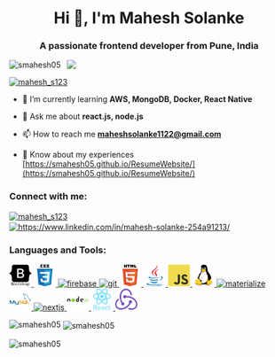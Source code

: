 <h1 align="center">Hi 👋, I'm Mahesh Solanke</h1>
<h3 align="center">A passionate frontend developer from Pune, India</h3>
<img align="right" alt"Coding" width="400" src="https://st3.depositphotos.com/3382541/13326/v/600/depositphotos_133260890-stock-illustration-programmer-sitting-on-big-laptop.jpg">

<p align="left"> <img src="https://komarev.com/ghpvc/?username=smahesh05&label=Profile%20views&color=0e75b6&style=flat" alt="smahesh05" /> </p>

<p align="left"> <a href="https://twitter.com/mahesh_s123" target="blank"><img src="https://img.shields.io/twitter/follow/mahesh_s123?logo=twitter&style=for-the-badge" alt="mahesh_s123" /></a> </p>

- 🌱 I’m currently learning **AWS, MongoDB, Docker, React Native**

- 💬 Ask me about **react.js, node.js**

- 📫 How to reach me **maheshsolanke1122@gmail.com**

- 📄 Know about my experiences [https://smahesh05.github.io/ResumeWebsite/](https://smahesh05.github.io/ResumeWebsite/)

<h3 align="left">Connect with me:</h3>
<p align="left">
<a href="https://twitter.com/mahesh_s123" target="blank"><img align="center" src="https://raw.githubusercontent.com/rahuldkjain/github-profile-readme-generator/master/src/images/icons/Social/twitter.svg" alt="mahesh_s123" height="30" width="40" /></a>
<a href="https://linkedin.com/in/https://www.linkedin.com/in/mahesh-solanke-254a91213/" target="blank"><img align="center" src="https://raw.githubusercontent.com/rahuldkjain/github-profile-readme-generator/master/src/images/icons/Social/linked-in-alt.svg" alt="https://www.linkedin.com/in/mahesh-solanke-254a91213/" height="30" width="40" /></a>
</p>

<h3 align="left">Languages and Tools:</h3>
<p align="left"> <a href="https://getbootstrap.com" target="_blank" rel="noreferrer"> <img src="https://raw.githubusercontent.com/devicons/devicon/master/icons/bootstrap/bootstrap-plain-wordmark.svg" alt="bootstrap" width="40" height="40"/> </a> <a href="https://www.w3schools.com/css/" target="_blank" rel="noreferrer"> <img src="https://raw.githubusercontent.com/devicons/devicon/master/icons/css3/css3-original-wordmark.svg" alt="css3" width="40" height="40"/> </a> <a href="https://firebase.google.com/" target="_blank" rel="noreferrer"> <img src="https://www.vectorlogo.zone/logos/firebase/firebase-icon.svg" alt="firebase" width="40" height="40"/> </a> <a href="https://git-scm.com/" target="_blank" rel="noreferrer"> <img src="https://www.vectorlogo.zone/logos/git-scm/git-scm-icon.svg" alt="git" width="40" height="40"/> </a> <a href="https://www.w3.org/html/" target="_blank" rel="noreferrer"> <img src="https://raw.githubusercontent.com/devicons/devicon/master/icons/html5/html5-original-wordmark.svg" alt="html5" width="40" height="40"/> </a> <a href="https://www.java.com" target="_blank" rel="noreferrer"> <img src="https://raw.githubusercontent.com/devicons/devicon/master/icons/java/java-original.svg" alt="java" width="40" height="40"/> </a> <a href="https://developer.mozilla.org/en-US/docs/Web/JavaScript" target="_blank" rel="noreferrer"> <img src="https://raw.githubusercontent.com/devicons/devicon/master/icons/javascript/javascript-original.svg" alt="javascript" width="40" height="40"/> </a> <a href="https://www.linux.org/" target="_blank" rel="noreferrer"> <img src="https://raw.githubusercontent.com/devicons/devicon/master/icons/linux/linux-original.svg" alt="linux" width="40" height="40"/> </a> <a href="https://materializecss.com/" target="_blank" rel="noreferrer"> <img src="https://raw.githubusercontent.com/prplx/svg-logos/5585531d45d294869c4eaab4d7cf2e9c167710a9/svg/materialize.svg" alt="materialize" width="40" height="40"/> </a> <a href="https://www.mysql.com/" target="_blank" rel="noreferrer"> <img src="https://raw.githubusercontent.com/devicons/devicon/master/icons/mysql/mysql-original-wordmark.svg" alt="mysql" width="40" height="40"/> </a> <a href="https://nextjs.org/" target="_blank" rel="noreferrer"> <img src="https://cdn.worldvectorlogo.com/logos/nextjs-2.svg" alt="nextjs" width="40" height="40"/> </a> <a href="https://nodejs.org" target="_blank" rel="noreferrer"> <img src="https://raw.githubusercontent.com/devicons/devicon/master/icons/nodejs/nodejs-original-wordmark.svg" alt="nodejs" width="40" height="40"/> </a> <a href="https://reactjs.org/" target="_blank" rel="noreferrer"> <img src="https://raw.githubusercontent.com/devicons/devicon/master/icons/react/react-original-wordmark.svg" alt="react" width="40" height="40"/> </a> <a href="https://redux.js.org" target="_blank" rel="noreferrer"> <img src="https://raw.githubusercontent.com/devicons/devicon/master/icons/redux/redux-original.svg" alt="redux" width="40" height="40"/> </a> </p>

<p><img align="left" src="https://github-readme-stats.vercel.app/api/top-langs?username=smahesh05&show_icons=true&locale=en&layout=compact" alt="smahesh05" /></p>

<p>&nbsp;<img align="center" src="https://github-readme-stats.vercel.app/api?username=smahesh05&show_icons=true&locale=en" alt="smahesh05" /></p>

<p><img align="center" src="https://github-readme-streak-stats.herokuapp.com/?user=smahesh05&" alt="smahesh05" /></p>


